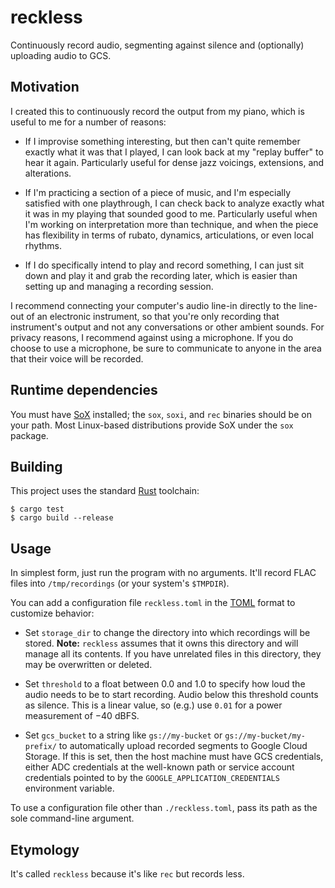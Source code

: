 # reckless

Continuously record audio, segmenting against silence and (optionally)
uploading audio to GCS.

## Motivation

I created this to continuously record the output from my piano, which is
useful to me for a number of reasons:

-   If I improvise something interesting, but then can't quite remember
    exactly what it was that I played, I can look back at my "replay
    buffer" to hear it again. Particularly useful for dense jazz
    voicings, extensions, and alterations.

-   If I'm practicing a section of a piece of music, and I'm especially
    satisfied with one playthrough, I can check back to analyze exactly
    what it was in my playing that sounded good to me. Particularly
    useful when I'm working on interpretation more than technique, and
    when the piece has flexibility in terms of rubato, dynamics,
    articulations, or even local rhythms.

-   If I do specifically intend to play and record something, I can just
    sit down and play it and grab the recording later, which is easier
    than setting up and managing a recording session.

I recommend connecting your computer's audio line-in directly to the
line-out of an electronic instrument, so that you're only recording that
instrument's output and not any conversations or other ambient sounds.
For privacy reasons, I recommend against using a microphone. If you do
choose to use a microphone, be sure to communicate to anyone in the area
that their voice will be recorded.

## Runtime dependencies

You must have [SoX][] installed; the `sox`, `soxi`, and `rec` binaries
should be on your path. Most Linux-based distributions provide SoX under
the `sox` package.

[SoX]: https://sox.sourceforge.net/

## Building

This project uses the standard [Rust][] toolchain:

```
$ cargo test
$ cargo build --release
```

[Rust]: https://www.rust-lang.org/

## Usage

In simplest form, just run the program with no arguments. It'll record
FLAC files into `/tmp/recordings` (or your system's `$TMPDIR`).

You can add a configuration file `reckless.toml` in the [TOML][] format
to customize behavior:

-   Set `storage_dir` to change the directory into which recordings will
    be stored. **Note:** `reckless` assumes that it owns this directory
    and will manage all its contents. If you have unrelated files in
    this directory, they may be overwritten or deleted.

-   Set `threshold` to a float between 0.0 and 1.0 to specify how loud
    the audio needs to be to start recording. Audio below this threshold
    counts as silence. This is a linear value, so (e.g.) use `0.01` for
    a power measurement of −40 dBFS.

-   Set `gcs_bucket` to a string like `gs://my-bucket` or
    `gs://my-bucket/my-prefix/` to automatically upload recorded
    segments to Google Cloud Storage. If this is set, then the host
    machine must have GCS credentials, either ADC credentials at the
    well-known path or service account credentials pointed to by the
    `GOOGLE_APPLICATION_CREDENTIALS` environment variable.

To use a configuration file other than `./reckless.toml`, pass its path
as the sole command-line argument.

[TOML]: https://toml.io/

## Etymology

It's called `reckless` because it's like `rec` but records less.
